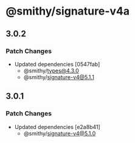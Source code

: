 # @smithy/signature-v4a

## 3.0.2

### Patch Changes

- Updated dependencies [0547fab]
  - @smithy/types@4.3.0
  - @smithy/signature-v4@5.1.1

## 3.0.1

### Patch Changes

- Updated dependencies [e2a8b41]
  - @smithy/signature-v4@5.1.0
